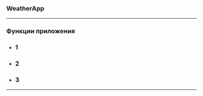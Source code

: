 
### WeatherApp

-----------------
### Функции приложения
- ### 1

- ### 2
- ### 3

-----------------
